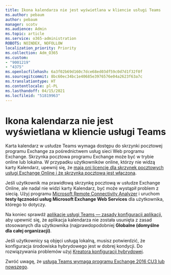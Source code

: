 ```yaml
---
title: Ikona kalendarza nie jest wyświetlana w kliencie usługi Teams
ms.author: pebaum
author: pebaum
manager: scotv
ms.audience: Admin
ms.topic: article
ms.service: o365-administration
ROBOTS: NOINDEX, NOFOLLOW
localization_priority: Priority
ms.collection: Adm_O365
ms.custom:
- "9001219"
- "4375"
ms.openlocfilehash: 6a3f02b69d160c7dce68ed03df59c0d7d1f32f0f
ms.sourcegitcommit: 8bc60ec34bc1e40685e3976576e04a2623f63a7c
ms.translationtype: HT
ms.contentlocale: pl-PL
ms.lasthandoff: 04/15/2021
ms.locfileid: "51819963"
---
```

# <a name="calendar-icon-not-showing-in-teams-client"></a>Ikona kalendarza nie jest wyświetlana w kliencie usługi Teams

Karta kalendarz w usłudze Teams wymaga dostępu do skrzynki pocztowej programu Exchange za pośrednictwem usług sieci Web programu Exchange. Skrzynka pocztowa programu Exchange może być w trybie online lub lokalna. W przypadku użytkowników online, którzy nie widzą karty Kalendarz, upewnij się, że [mają oni licencję dla skrzynek pocztowych usługi Exchange Online i że skrzynka pocztowa jest włączona](https://docs.microsoft.com/exchange/recipients-in-exchange-online/create-user-mailboxes).

Jeśli użytkownik ma prawidłową skrzynkę pocztową w usłudze Exchange Online, ale nadal nie widzi karty Kalendarz, być może wystąpił problem z siecią. Użyj programu [Microsoft Remote Connectivity Analyzer](https://testconnectivity.microsoft.com/) i uruchom **testy łączności usług Microsoft Exchange Web Services** dla użytkownika, którego to dotyczy.

Na koniec sprawdź [aplikacje usługi Teams — zasady konfiguracji aplikacji](https://admin.teams.microsoft.com/policies/app-setup), aby upewnić się, że aplikacja kalendarza nie została usunięta z zasad stosowanych dla użytkownika (najprawdopodobniej **Globalne (domyślne dla całej organizacji)**.

Jeśli użytkownicy są objęci usługą lokalną, musisz potwierdzić, że konfiguracja środowiska hybrydowego jest w dobrej kondycji. Do rozwiązywania problemów użyj [Kreatora konfiguracji hybrydowej](https://docs.microsoft.com/exchange/hybrid-deployment/hybrid-agent).

Zwróć uwagę, że [usługa Teams wymaga programu Exchange 2016 CU3 lub nowszego](https://docs.microsoft.com/microsoftteams/exchange-teams-interact).
